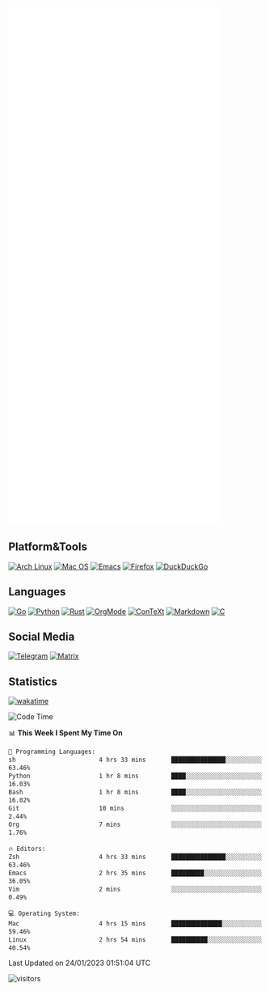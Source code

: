 ![Metrics](https://github.com/SteamedFish/SteamedFish/blob/master/github-metrics.svg)

## Platform&Tools

[![Arch Linux](https://img.shields.io/badge/ArchLinux-1793D1?logo=arch-linux&logoColor=fff&style=flat-square)](https://archlinux.org/)
[![Mac OS](https://img.shields.io/badge/MacOS-000000?style=flat-square&logo=macos&logoColor=F0F0F0)](https://www.apple.com/macos/)
[![Emacs](https://img.shields.io/badge/Emacs-%237F5AB6.svg?&style=flat-square&logo=gnu-emacs&logoColor=white)](https://www.gnu.org/software/emacs/)
[![Firefox](https://img.shields.io/badge/Firefox-FF7139?style=flat-square&logo=Firefox-Browser&logoColor=white)](https://firefox.com/)
[![DuckDuckGo](https://img.shields.io/badge/DuckDuckGo-DE5833?style=flat-square&logo=DuckDuckGo&logoColor=white)](https://duckduckgo.com/)

## Languages

[![Go](https://img.shields.io/badge/Golang-%2300ADD8.svg?style=flat-square&logo=go&logoColor=white)](https://golang.org/)
[![Python](https://img.shields.io/badge/Python-3670A0?style=flat-square&logo=python&logoColor=ffdd54)](https://www.python.org/)
[![Rust](https://img.shields.io/badge/Rust-%23000000.svg?style=flat-square&logo=rust&logoColor=white)](https://www.rust-lang.org/)
[![OrgMode](https://img.shields.io/badge/OrgMode-%23000000.svg?style=flat-square&logo=org&logoColor=white)](https://orgmode.org/)
[![ConTeXt](https://img.shields.io/badge/ConTeXt-%23008080.svg?style=flat-square&logo=latex&logoColor=white)](https://contextgarden.net/)
[![Markdown](https://img.shields.io/badge/MarkDown-%23000000.svg?style=flat-square&logo=markdown&logoColor=white)](https://daringfireball.net/projects/markdown/)
[![C](https://img.shields.io/badge/C-%2300599C.svg?style=flat-square&logo=c&logoColor=white)](https://www.iso.org/standard/74528.html)

## Social Media
[![Telegram](https://img.shields.io/badge/SteamedFish-2CA5E0?style=social&logo=telegram&logoColor=white)](https://t.me/SteamedFish)
[![Matrix](https://img.shields.io/badge/SteamedFish-2CA5E0?style=social&logo=matrix&logoColor=black)](https://matrix.to/#/@i:steamedfish.org)

## Statistics
[![wakatime](https://wakatime.com/badge/user/168280d6-fcf2-4b4f-ad3a-dc4612f35b38.svg)](https://wakatime.com/@168280d6-fcf2-4b4f-ad3a-dc4612f35b38)

<!--START_SECTION:waka-->
![Code Time](http://img.shields.io/badge/Code%20Time-2%2C259%20hrs%2029%20mins-blue)

📊 **This Week I Spent My Time On** 

```text
💬 Programming Languages: 
sh                       4 hrs 33 mins       ███████████████░░░░░░░░░░   63.46% 
Python                   1 hr 8 mins         ████░░░░░░░░░░░░░░░░░░░░░   16.03% 
Bash                     1 hr 8 mins         ████░░░░░░░░░░░░░░░░░░░░░   16.02% 
Git                      10 mins             ░░░░░░░░░░░░░░░░░░░░░░░░░   2.44% 
Org                      7 mins              ░░░░░░░░░░░░░░░░░░░░░░░░░   1.76%

🔥 Editors: 
Zsh                      4 hrs 33 mins       ███████████████░░░░░░░░░░   63.46% 
Emacs                    2 hrs 35 mins       █████████░░░░░░░░░░░░░░░░   36.05% 
Vim                      2 mins              ░░░░░░░░░░░░░░░░░░░░░░░░░   0.49%

💻 Operating System: 
Mac                      4 hrs 15 mins       ██████████████░░░░░░░░░░░   59.46% 
Linux                    2 hrs 54 mins       ██████████░░░░░░░░░░░░░░░   40.54%

```


 Last Updated on 24/01/2023 01:51:04 UTC
<!--END_SECTION:waka-->

![visitors](https://visitor-badge.laobi.icu/badge?page_id=SteamedFish.SteamedFish)
